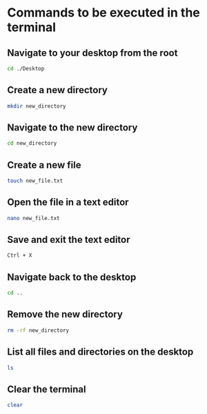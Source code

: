 # Commands to be executed in the terminal

## Navigate to your desktop from the root
```bash
cd ./Desktop
```

## Create a new directory
```bash
mkdir new_directory
```

## Navigate to the new directory
```bash
cd new_directory
```

## Create a new file
```bash
touch new_file.txt
```

## Open the file in a text editor
```bash
nano new_file.txt
```

## Save and exit the text editor
```bash
Ctrl + X
```

## Navigate back to the desktop
```bash
cd ..
```

## Remove the new directory
```bash
rm -rf new_directory
```

## List all files and directories on the desktop
```bash
ls
```

## Clear the terminal
```bash
clear
```
